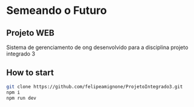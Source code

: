 # Semeando o Futuro
## Projeto WEB

Sistema de gerenciamento de ong desenvolvido para a disciplina projeto integrado 3

## How to start
```sh
git clone https://github.com/felipeamignone/ProjetoIntegrado3.git
npm i
npm run dev
```